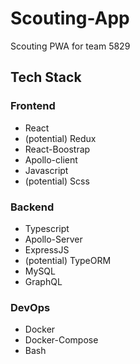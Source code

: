 # Scouting-App

Scouting PWA for team 5829

## Tech Stack

### Frontend

- React
- (potential) Redux
- React-Boostrap
- Apollo-client
- Javascript
- (potential) Scss

### Backend

- Typescript
- Apollo-Server
- ExpressJS
- (potential) TypeORM
- MySQL
- GraphQL

### DevOps

- Docker
- Docker-Compose
- Bash
